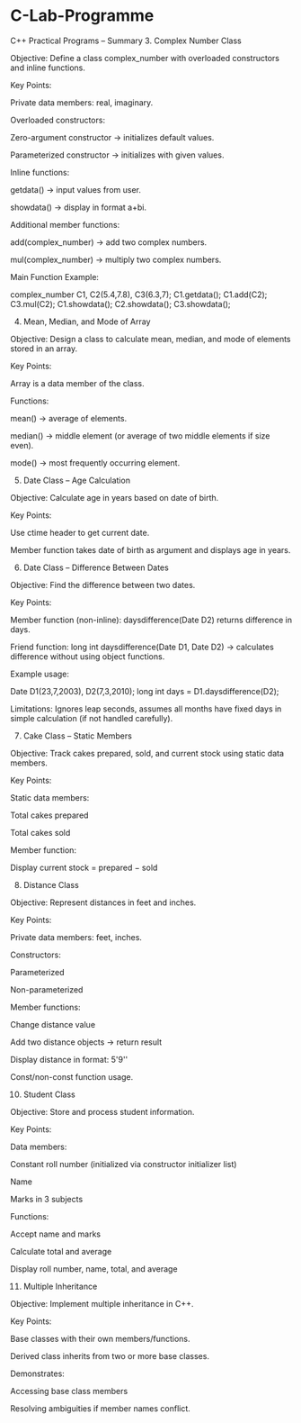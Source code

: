 # C-Lab-Programme
C++ Practical Programs – Summary
3. Complex Number Class

Objective: Define a class complex_number with overloaded constructors and inline functions.

Key Points:

Private data members: real, imaginary.

Overloaded constructors:

Zero-argument constructor → initializes default values.

Parameterized constructor → initializes with given values.

Inline functions:

getdata() → input values from user.

showdata() → display in format a+bi.

Additional member functions:

add(complex_number) → add two complex numbers.

mul(complex_number) → multiply two complex numbers.

Main Function Example:

complex_number C1, C2(5.4,7.8), C3(6.3,7);
C1.getdata();
C1.add(C2);
C3.mul(C2);
C1.showdata();
C2.showdata();
C3.showdata();

4. Mean, Median, and Mode of Array

Objective: Design a class to calculate mean, median, and mode of elements stored in an array.

Key Points:

Array is a data member of the class.

Functions:

mean() → average of elements.

median() → middle element (or average of two middle elements if size even).

mode() → most frequently occurring element.

5. Date Class – Age Calculation

Objective: Calculate age in years based on date of birth.

Key Points:

Use ctime header to get current date.

Member function takes date of birth as argument and displays age in years.

6. Date Class – Difference Between Dates

Objective: Find the difference between two dates.

Key Points:

Member function (non-inline): daysdifference(Date D2) returns difference in days.

Friend function: long int daysdifference(Date D1, Date D2) → calculates difference without using object functions.

Example usage:

Date D1(23,7,2003), D2(7,3,2010);
long int days = D1.daysdifference(D2);


Limitations: Ignores leap seconds, assumes all months have fixed days in simple calculation (if not handled carefully).

7. Cake Class – Static Members

Objective: Track cakes prepared, sold, and current stock using static data members.

Key Points:

Static data members:

Total cakes prepared

Total cakes sold

Member function:

Display current stock = prepared − sold

8. Distance Class

Objective: Represent distances in feet and inches.

Key Points:

Private data members: feet, inches.

Constructors:

Parameterized

Non-parameterized

Member functions:

Change distance value

Add two distance objects → return result

Display distance in format: 5'9''

Const/non-const function usage.

10. Student Class

Objective: Store and process student information.

Key Points:

Data members:

Constant roll number (initialized via constructor initializer list)

Name

Marks in 3 subjects

Functions:

Accept name and marks

Calculate total and average

Display roll number, name, total, and average

11. Multiple Inheritance

Objective: Implement multiple inheritance in C++.

Key Points:

Base classes with their own members/functions.

Derived class inherits from two or more base classes.

Demonstrates:

Accessing base class members

Resolving ambiguities if member names conflict.
